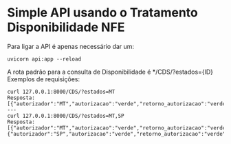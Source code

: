 # Simple API usando o Tratamento Disponibilidade NFE

Para ligar a API é apenas necessário dar um:
```console
uvicorn api:app --reload
```

A rota padrão para a consulta de Disponibilidade é */CDS/?estados={ID}
Exemplos de requisições:
```console
curl 127.0.0.1:8000/CDS/?estados=MT
Resposta:
[{"autorizador":"MT","autorizacao":"verde","retorno_autorizacao":"verde","inutilizacao":"verde","consulta_protocolo":"verde","status_servico":"verde","consulta_cadastro":"verde","recepcao_evento":"verde"}]
---
curl 127.0.0.1:8000/CDS/?estados=MT,SP
Resposta:
[{"autorizador":"MT","autorizacao":"verde","retorno_autorizacao":"verde","inutilizacao":"verde","consulta_protocolo":"verde","status_servico":"verde","consulta_cadastro":"verde","recepcao_evento":"verde"},{"autorizador":"SP","autorizacao":"verde","retorno_autorizacao":"verde","inutilizacao":"verde","consulta_protocolo":"verde","status_servico":"verde","consulta_cadastro":"verde","recepcao_evento":"verde"}]
```
